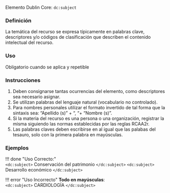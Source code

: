 Elemento Dublin Core: `dc:subject`

### __Definición__
La  temática  del  recurso se  expresa  típicamente  en  palabras clave,  descriptores  y/o  códigos  de  clasificación  que  describen  el contenido intelectual del recurso. 

### __Uso__
Obligatorio cuando se aplica y repetible  

### __Instrucciones__
1. Deben consignarse tantas ocurrencias del elemento, como descriptores sea necesario asignar.
2. Se utilizan palabras del lenguaje natural (vocabulario no controlado).  
3. Para nombres personales utilizar el formato invertido de tal forma que la sintaxis sea: “Apellido (s)” + “, “+ “Nombre (s)”.   
4. Si la materia del recurso es una persona o una organización, registrar la misma siguiendo las normas establecidas por las reglas RCAA2r.  
5. Las palabras claves deben escribirse en al igual que las palabas del tesauro, solo con la primera palabra en mayúsculas.
### __Ejemplos__

!!! done "Uso Correcto:"  
    `<dc:subject>` Conservación del patrimonio `</dc:subject>`
    `<dc:subject>` Desarrollo económico `</dc:subject>`
    

!!! error "Uso Incorrecto"
    **Todo en mayúsculas**:  
    `<dc:subject>` CARDIOLOGÍA `</dc:subject>`

